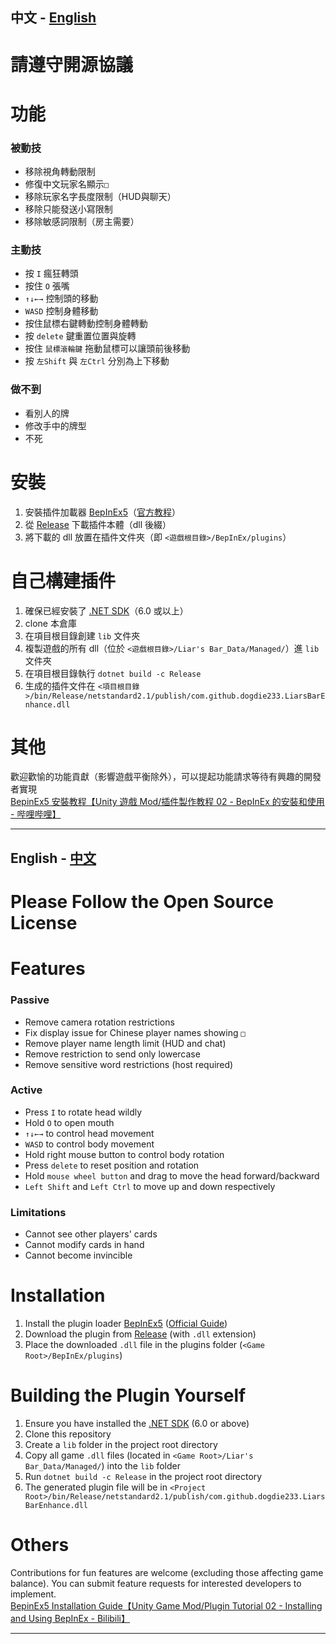 ## 中文 - [English](./README_en.md)

# 請遵守開源協議

# 功能

### 被動技

- 移除視角轉動限制
- 修復中文玩家名顯示`□`
- 移除玩家名字長度限制（HUD與聊天）
- 移除只能發送小寫限制
- 移除敏感詞限制（房主需要）

### 主動技

- 按 `I` 瘋狂轉頭
- 按住 `O` 張嘴
- `↑↓←→` 控制頭的移動
- `WASD` 控制身體移動
- 按住鼠標右鍵轉動控制身體轉動
- 按 `delete` 鍵重置位置與旋轉
- 按住 `鼠標滾輪鍵` 拖動鼠標可以讓頭前後移動
- 按 `左Shift` 與 `左Ctrl` 分別為上下移動

### 做不到

- 看別人的牌
- 修改手中的牌型
- 不死

# 安裝

1. 安裝插件加載器 [BepInEx5](https://github.com/BepInEx/BepInEx/releases)（[官方教程](https://docs.bepinex.dev/articles/user_guide/installation/index.html)）
2. 從 [Release](https://github.com/dogdie233/LiarsBarEnhance/releases) 下載插件本體（dll 後綴）
3. 將下載的 dll 放置在插件文件夾（即 `<遊戲根目錄>/BepInEx/plugins`）

# 自己構建插件

1. 確保已經安裝了 [.NET SDK](https://dotnet.microsoft.com/zh-cn/download)（6.0 或以上）
2. clone 本倉庫
3. 在項目根目錄創建 `lib` 文件夾
4. 複製遊戲的所有 dll（位於 `<遊戲根目錄>/Liar's Bar_Data/Managed/`）進 `lib` 文件夾
5. 在項目根目錄執行 `dotnet build -c Release`
6. 生成的插件文件在 `<項目根目錄>/bin/Release/netstandard2.1/publish/com.github.dogdie233.LiarsBarEnhance.dll`

# 其他

歡迎歡愉的功能貢獻（影響遊戲平衡除外），可以提起功能請求等待有興趣的開發者實現  
[BepinEx5 安裝教程【Unity 遊戲 Mod/插件製作教程 02 - BepInEx 的安裝和使用 - 哔哩哔哩】](https://www.bilibili.com/read/cv8997496/)

---

## English - [中文](./README.md)

# Please Follow the Open Source License

# Features

### Passive

- Remove camera rotation restrictions
- Fix display issue for Chinese player names showing `□`
- Remove player name length limit (HUD and chat)
- Remove restriction to send only lowercase
- Remove sensitive word restrictions (host required)

### Active

- Press `I` to rotate head wildly
- Hold `O` to open mouth
- `↑↓←→` to control head movement
- `WASD` to control body movement
- Hold right mouse button to control body rotation
- Press `delete` to reset position and rotation
- Hold `mouse wheel button` and drag to move the head forward/backward
- `Left Shift` and `Left Ctrl` to move up and down respectively

### Limitations

- Cannot see other players' cards
- Cannot modify cards in hand
- Cannot become invincible

# Installation

1. Install the plugin loader [BepInEx5](https://github.com/BepInEx/BepInEx/releases) ([Official Guide](https://docs.bepinex.dev/articles/user_guide/installation/index.html))
2. Download the plugin from [Release](https://github.com/dogdie233/LiarsBarEnhance/releases) (with `.dll` extension)
3. Place the downloaded `.dll` file in the plugins folder (`<Game Root>/BepInEx/plugins`)

# Building the Plugin Yourself

1. Ensure you have installed the [.NET SDK](https://dotnet.microsoft.com/download) (6.0 or above)
2. Clone this repository
3. Create a `lib` folder in the project root directory
4. Copy all game `.dll` files (located in `<Game Root>/Liar's Bar_Data/Managed/`) into the `lib` folder
5. Run `dotnet build -c Release` in the project root directory
6. The generated plugin file will be in `<Project Root>/bin/Release/netstandard2.1/publish/com.github.dogdie233.LiarsBarEnhance.dll`

# Others

Contributions for fun features are welcome (excluding those affecting game balance). You can submit feature requests for interested developers to implement.  
[BepinEx5 Installation Guide【Unity Game Mod/Plugin Tutorial 02 - Installing and Using BepInEx - Bilibili】](https://www.bilibili.com/read/cv8997496/)

---
